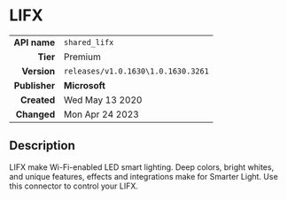 # LIFX
| | |
|-:|-|
|**API name**|`shared_lifx`|
|**Tier**|Premium|
|**Version**|`releases/v1.0.1630\1.0.1630.3261`|
|**Publisher**|**Microsoft**|
|**Created**|Wed May 13 2020|
|**Changed**|Mon Apr 24 2023|

## Description
LIFX make Wi-Fi-enabled LED smart lighting. Deep colors, bright whites, and unique features, effects and integrations make for Smarter Light. Use this connector to control your LIFX.
